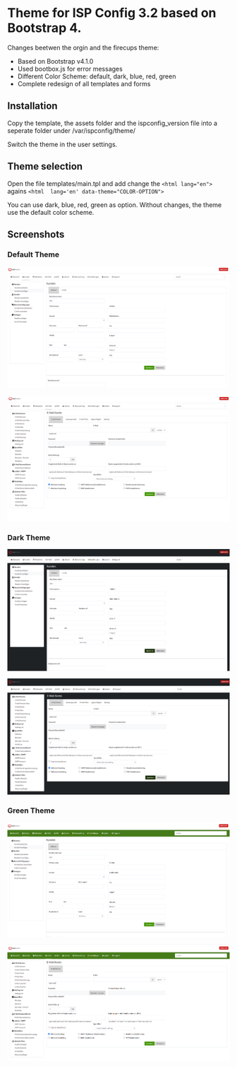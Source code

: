 # Theme for ISP Config 3.2 based on Bootstrap 4.

Changes beetwen the orgin and the firecups theme:

 - Based on Bootstrap v4.1.0
 - Used bootbox.js for error messages
 - Different Color Scheme: default, dark, blue, red, green
 - Complete redesign of all templates and forms

## Installation

Copy the template, the assets folder and the ispconfig_version file into a seperate folder under /var/ispconfig/theme/

Switch the theme in the user settings.

## Theme selection

Open the file templates/main.tpl and add change the `<html lang="en">` agains `<html  lang='en' data-theme="COLOR-OPTION">`

You can use dark, blue, red, green as option. Without changes, the theme use the default color scheme.

## Screenshots

### Default Theme
![default 1](screenshots/default1.PNG)

![default 2](screenshots/default2.PNG)

### Dark Theme
![dark 1](screenshots/dark1.PNG)

![dark2](screenshots/dark2.PNG)

### Green Theme
![green 1](screenshots/green1.PNG)

![green 2](screenshots/green2.PNG)
